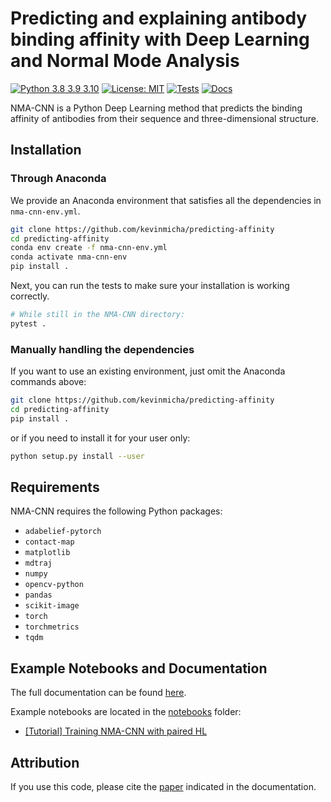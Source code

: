 # Predicting and explaining antibody binding affinity with Deep Learning and Normal Mode Analysis

[![Python 3.8 3.9 3.10](https://img.shields.io/badge/python-3.8%20%7C%203.9%20%7C%203.10-blue)](https://www.python.org/downloads/release/python-3100/)
[![License: MIT](https://img.shields.io/badge/license-MIT-green)](https://opensource.org/license/mit/)
[![Tests](https://github.com/kevinmicha/predicting-affinity/actions/workflows/tests.yml/badge.svg)](https://github.com/kevinmicha/predicting-affinity/actions/workflows/tests.yml)
[![Docs](https://github.com/kevinmicha/predicting-affinity/actions/workflows/documentation.yml/badge.svg)](https://kevinmicha.github.io/predicting-affinity/index.html)

NMA-CNN is a Python Deep Learning method that predicts the binding affinity of antibodies from their sequence and three-dimensional structure.

## Installation 
### Through Anaconda
We provide an Anaconda environment that satisfies all the dependencies in `nma-cnn-env.yml`. 
```bash
git clone https://github.com/kevinmicha/predicting-affinity
cd predicting-affinity
conda env create -f nma-cnn-env.yml
conda activate nma-cnn-env
pip install .
```

Next, you can run the tests to make sure your installation is working correctly.

```bash
# While still in the NMA-CNN directory:
pytest . 
```

### Manually handling the dependencies
If you want to use an existing environment, just omit the Anaconda commands above:
```bash
git clone https://github.com/kevinmicha/predicting-affinity
cd predicting-affinity
pip install .
```

or if you need to install it for your user only: 
```bash
python setup.py install --user 
```

## Requirements 

NMA-CNN requires the following Python packages: 
* `adabelief-pytorch`
* `contact-map`
* `matplotlib`
* `mdtraj`
* `numpy`
* `opencv-python`
* `pandas`
* `scikit-image`
* `torch`
* `torchmetrics`
* `tqdm`
    


## Example Notebooks and Documentation
The full documentation can be found [here](https://kevinmicha.github.io/predicting-affinity/). 

Example notebooks are located in the [notebooks](https://github.com/kevinmicha/predicting-affinity/tree/main/notebooks) folder:
* [[Tutorial] Training NMA-CNN with paired HL](https://github.com/kevinmicha/predicting-affinity/blob/main/notebooks/%5BTutorial%5D%20Training%20NMA-CNN%20with%20paired%20HL.ipynb)

## Attribution

If you use this code, please cite the [paper](https://kevinmicha.github.io/predicting-affinity/citing.html) indicated in the documentation.